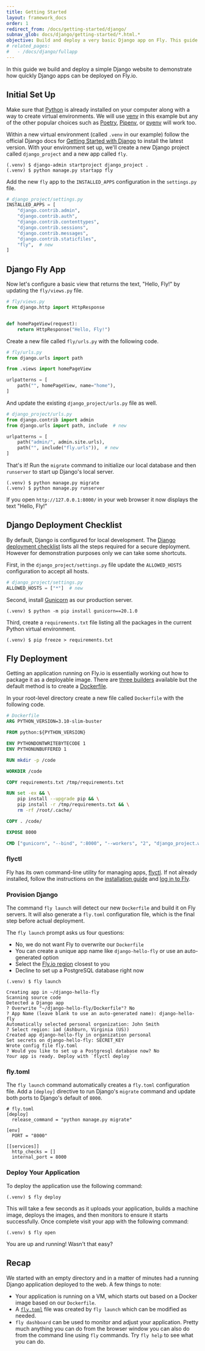 ```yaml
---
title: Getting Started
layout: framework_docs
order: 1
redirect_from: /docs/getting-started/django/
subnav_glob: docs/django/getting-started/*.html.*
objective: Build and deploy a very basic Django app on Fly. This guide is the fastest way to try using Fly, so if you're short on time start here.
# related_pages:
#   - /docs/django/fullapp
---
```


In this guide we build and deploy a simple Django website to demonstrate how quickly Django apps can be deployed on Fly.io. <!-- The Django Full App example shows how to link to a database and deploy a full Django website. -->

## Initial Set Up
Make sure that [Python](https://www.python.org/) is already installed on your computer along with a way to create virtual environments. We will use [venv](https://docs.python.org/3/library/venv.html#module-venv) in this example but any of the other popular choices such as [Poetry](https://python-poetry.org/), [Pipenv](https://github.com/pypa/pipenv), or [pyenv](https://github.com/pyenv/pyenv) will work too.

Within a new virtual environment (called `.venv` in our example) follow the official Django docs for [Getting Started with Django](https://www.djangoproject.com/start/) to install the latest version. With your environment set up, we'll create a new Django project called `django_project` and a new app called `fly`.

```shell
(.venv) $ django-admin startproject django_project .
(.venv) $ python manage.py startapp fly
```

Add the new `fly` app to the `INSTALLED_APPS` configuration in the `settings.py` file.

```python
# django_project/settings.py
INSTALLED_APPS = [
    "django.contrib.admin",
    "django.contrib.auth",
    "django.contrib.contenttypes",
    "django.contrib.sessions",
    "django.contrib.messages",
    "django.contrib.staticfiles",
    "fly",  # new
]
```

## Django Fly App

Now let's configure a basic view that returns the text, "Hello, Fly!" by updating the `fly/views.py` file.

```python
# fly/views.py
from django.http import HttpResponse


def homePageView(request):
    return HttpResponse("Hello, Fly!")
```

Create a new file called `fly/urls.py` with the following code.

```python
# fly/urls.py
from django.urls import path

from .views import homePageView

urlpatterns = [
    path("", homePageView, name="home"),
]
```

And update the existing `django_project/urls.py` file as well.

```python
# django_project/urls.py
from django.contrib import admin
from django.urls import path, include  # new

urlpatterns = [
    path("admin/", admin.site.urls),
    path("", include("fly.urls")),  # new
]
```

That's it! Run the `migrate` command to initialize our local database and then `runserver` to start up Django's local server.

```shell
(.venv) $ python manage.py migrate 
(.venv) $ python manage.py runserver
```

If you open `http://127.0.0.1:8000/` in your web browser it now displays the text "Hello, Fly!"

## Django Deployment Checklist

By default, Django is configured for local development. The [Django deployment checklist](https://docs.djangoproject.com/en/4.1/howto/deployment/checklist/) lists all the steps required for a secure deployment. However for demonstration purposes only we can take some shortcuts.

First, in the `django_project/settings.py` file update the `ALLOWED_HOSTS` configuration to accept all hosts.

```python
# django_project/settings.py
ALLOWED_HOSTS = ["*"]  # new
```

Second, install [Gunicorn](https://gunicorn.org/) as our production server. 

```shell
(.venv) $ python -m pip install gunicorn==20.1.0
```

Third, create a `requirements.txt` file listing all the packages in the current Python virtual environment.

```shell
(.venv) $ pip freeze > requirements.txt
```

## Fly Deployment
Getting an application running on Fly.io is essentially working out how to package it as a deployable image. There are [three builders](https://fly.io/docs/reference/builders/) available but the default method is to create a [Dockerfile](https://docs.docker.com/engine/reference/builder/). 

In your root-level directory create a new file called `Dockerfile` with the following code.

```dockerfile
# Dockerfile
ARG PYTHON_VERSION=3.10-slim-buster

FROM python:${PYTHON_VERSION}

ENV PYTHONDONTWRITEBYTECODE 1
ENV PYTHONUNBUFFERED 1

RUN mkdir -p /code

WORKDIR /code

COPY requirements.txt /tmp/requirements.txt

RUN set -ex && \
    pip install --upgrade pip && \
    pip install -r /tmp/requirements.txt && \
    rm -rf /root/.cache/

COPY . /code/

EXPOSE 8000

CMD ["gunicorn", "--bind", ":8000", "--workers", "2", "django_project.wsgi"]
```

### flyctl

Fly has its own command-line utility for managing apps, [flyctl](https://fly.io/docs/hands-on/install-flyctl/). If not already installed, follow the instructions on the [installation guide](https://fly.io/docs/getting-started/installing-flyctl/) and [log in to Fly](https://fly.io/docs/getting-started/log-in-to-fly/).

### Provision Django

The command `fly launch` will detect our new `Dockerfile` and build it on Fly servers. It will also generate a `fly.toml` configuration file, which is the final step before actual deployment.

The `fly launch` prompt asks us four questions:

- No, we do not want Fly to overwrite our `Dockerfile`
- You can create a unique app name like `django-hello-fly` or use an auto-generated option
- Select the [Fly.io region](https://fly.io/docs/reference/regions/) closest to you
- Decline to set up a PostgreSQL database right now

```shell
(.venv) $ fly launch
```
```output
Creating app in ~/django-hello-fly
Scanning source code
Detected a Django app
? Overwrite "~/django-hello-fly/Dockerfile"? No
? App Name (leave blank to use an auto-generated name): django-hello-fly
Automatically selected personal organization: John Smith
? Select region: iad (Ashburn, Virginia (US))
Created app django-hello-fly in organization personal
Set secrets on django-hello-fly: SECRET_KEY
Wrote config file fly.toml
? Would you like to set up a Postgresql database now? No
Your app is ready. Deploy with `flyctl deploy`
```

### fly.toml

The `fly launch` command automatically creates a `fly.toml` configuration file. Add a `[deploy]` directive to run Django's `migrate` command and update both ports to Django's default of `8000`.

```output
# fly.toml
[deploy]  
  release_command = "python manage.py migrate"

[env]
  PORT = "8000"  

[[services]]
  http_checks = []
  internal_port = 8000  
```

### Deploy Your Application

To deploy the application use the following command:

```shell
(.venv) $ fly deploy
```

This will take a few seconds as it uploads your application, builds a machine image, deploys the images, and then monitors to ensure it starts successfully. Once complete visit your app with the following command:

```shell
(.venv) $ fly open
```

You are up and running! Wasn't that easy?

## Recap

We started with an empty directory and in a matter of minutes had a running
Django application deployed to the web. A few things to note:

  * Your application is running on a VM, which starts out based on a Docker image based on our `Dockerfile`.
  * A [`fly.toml`](https://fly.io/docs/reference/configuration/) file was created by `fly launch` which can be modified as needed.
  * `fly dashboard` can be used to monitor and adjust your application. Pretty much anything you can do from the browser window you can also do from the command line using `fly` commands. Try `fly help` to see what you can do.

<!-- Now that you have seen how to deploy a simple Django application, it is time
to move on to a [Full Django App](../../full-django-app/). -->